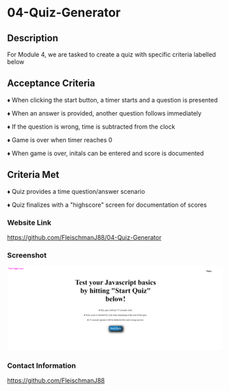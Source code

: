 # 04-Quiz-Generator

## <strong>Description</strong>

For Module 4, we are tasked to create a quiz with specific criteria labelled below

## <strong>Acceptance Criteria</strong>

♦ When clicking the start button, a timer starts and a question is presented

♦ When an answer is provided, another question follows immediately

♦ If the question is wrong, time is subtracted from the clock

♦ Game is over when timer reaches 0

♦ When game is over, initals can be entered and score is documented

## <strong>Criteria Met</strong>

♦ Quiz provides a time question/answer scenario

♦ Quiz finalizes with a "highscore" screen for documentation of scores

### <strong>Website Link</strong>

https://github.com/FleischmanJ88/04-Quiz-Generator

### <strong>Screenshot</strong>

![](assets/CSS/04QuizSS.png)

### <strong>Contact Information</strong>

https://github.com/FleischmanJ88